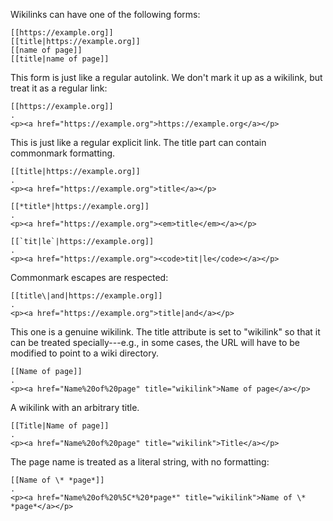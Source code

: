 Wikilinks can have one of the following forms:

    [[https://example.org]]
    [[title|https://example.org]]
    [[name of page]]
    [[title|name of page]]


This form is just like a regular autolink. We don't mark it
up as a wikilink, but treat it as a regular link:

```````````````````````````````` example
[[https://example.org]]
.
<p><a href="https://example.org">https://example.org</a></p>
````````````````````````````````

This is just like a regular explicit link. The title part
can contain commonmark formatting.

```````````````````````````````` example
[[title|https://example.org]]
.
<p><a href="https://example.org">title</a></p>
````````````````````````````````

```````````````````````````````` example
[[*title*|https://example.org]]
.
<p><a href="https://example.org"><em>title</em></a></p>
````````````````````````````````
```````````````````````````````` example
[[`tit|le`|https://example.org]]
.
<p><a href="https://example.org"><code>tit|le</code></a></p>
````````````````````````````````

Commonmark escapes are respected:

```````````````````````````````` example
[[title\|and|https://example.org]]
.
<p><a href="https://example.org">title|and</a></p>
````````````````````````````````

This one is a genuine wikilink.  The title attribute is set
to "wikilink" so that it can be treated specially---e.g., in
some cases, the URL will have to be modified to point to a
wiki directory.

```````````````````````````````` example
[[Name of page]]
.
<p><a href="Name%20of%20page" title="wikilink">Name of page</a></p>
````````````````````````````````

A wikilink with an arbitrary title.

```````````````````````````````` example
[[Title|Name of page]]
.
<p><a href="Name%20of%20page" title="wikilink">Title</a></p>
````````````````````````````````
The page name is treated as a literal string, with no formatting:

```````````````````````````````` example
[[Name of \* *page*]]
.
<p><a href="Name%20of%20%5C*%20*page*" title="wikilink">Name of \* *page*</a></p>
````````````````````````````````

